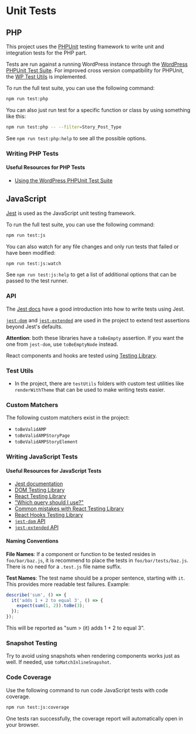 # Unit Tests

## PHP

This project uses the [PHPUnit](https://phpunit.de/) testing framework to write unit and integration tests for the PHP part.   

Tests are run against a running WordPress instance through the [WordPress PHPUnit Test Suite](https://make.wordpress.org/core/handbook/testing/automated-testing/writing-phpunit-tests/https://make.wordpress.org/core/handbook/testing/automated-testing/writing-phpunit-tests/). 
For improved cross version compatibility for PHPUnit, the [WP Test Utils](https://github.com/Yoast/wp-test-utils) is implemented.

To run the full test suite, you can use the following command:

```bash
npm run test:php
```

You can also just run test for a specific function or class by using something like this:

```bash
npm run test:php -- --filter=Story_Post_Type
```

See `npm run test:php:help` to see all the possible options.

### Writing PHP Tests

#### Useful Resources for PHP Tests

* [Using the WordPress PHPUnit Test Suite](https://make.wordpress.org/core/handbook/testing/automated-testing/writing-phpunit-tests/https://make.wordpress.org/core/handbook/testing/automated-testing/writing-phpunit-tests/)

## JavaScript

[Jest](https://jestjs.io/) is used as the JavaScript unit testing framework.

To run the full test suite, you can use the following command:

```bash
npm run test:js
```

You can also watch for any file changes and only run tests that failed or have been modified:

```bash
npm run test:js:watch
```

See `npm run test:js:help` to get a list of additional options that can be passed to the test runner.

### API

The [Jest docs](https://jestjs.io/docs/en/getting-started) have a good introduction into how to write tests using Jest.

[`jest-dom`](https://github.com/testing-library/jest-dom) and [`jest-extended`](https://github.com/jest-community/jest-extended) are used in the project to extend test assertions beyond Jest's defaults.

**Attention**: both these libraries have a `toBeEmpty` assertion. If you want the one from `jest-dom`, use `toBeEmptyNode` instead.

React components and hooks are tested using [Testing Library](https://testing-library.com/docs/intro).

### Test Utils

* In the project, there are `testUtils` folders with custom test utilities like `renderWithTheme` that can be used to make writing tests easier.

### Custom Matchers

The following custom matchers exist in the project:

* `toBeValidAMP`
* `toBeValidAMPStoryPage`
* `toBeValidAMPStoryElement`

### Writing JavaScript Tests

#### Useful Resources for JavaScript Tests

* [Jest documentation](https://jestjs.io/docs/en/getting-started)
* [DOM Testing Library](https://testing-library.com/docs/dom-testing-library/intro)
* [React Testing Library](https://testing-library.com/docs/react-testing-library/intro)
* ["Which query should I use?"](https://testing-library.com/docs/guide-which-query)
* [Common mistakes with React Testing Library](https://kentcdodds.com/blog/common-mistakes-with-react-testing-library)
* [React Hooks Testing Library](https://react-hooks-testing-library.com/)
* [`jest-dom` API](https://github.com/testing-library/jest-dom#custom-matchers)
* [`jest-extended` API](https://github.com/jest-community/jest-extended#api)

#### Naming Conventions

**File Names**:
If a component or function to be tested resides in `foo/bar/baz.js`, it is recommend to place the tests in `foo/bar/tests/baz.js`. There is no need for a `.test.js` file name suffix.

**Test Names**:
The test name should be a proper sentence, starting with `it`. This provides more readable test failures. Example:

```js
describe('sum', () => {
  it('adds 1 + 2 to equal 3', () => {
    expect(sum(1, 2)).toBe(3);
  });
});
```

This will be reported as "sum > (it) adds 1 + 2 to equal 3".

### Snapshot Testing

Try to avoid using snapshots when rendering components works just as well. If needed, use `toMatchInlineSnapshot`.

### Code Coverage

Use the following command to run code JavaScript tests with code coverage.

```bash
npm run test:js:coverage
```

One tests ran successfully, the coverage report will automatically open in your browser.
